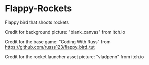 # Flappy-Rockets
Flappy bird that shoots rockets

Credit for background picture: "blank_canvas" from itch.io

Credit for the base game: "Coding With Russ" from https://github.com/russs123/flappy_bird_tut

Credit for the rocket launcher asset picture: "vladpenn" from itch.io
